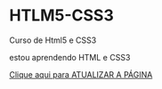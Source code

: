 # HTLM5-CSS3
 Curso de Html5 e CSS3

 estou aprendendo HTML e CSS3

<a href= "https://nalbertrock.github.io/HTLM5-CSS3/">Clique aqui para ATUALIZAR A PÁGINA</a>

